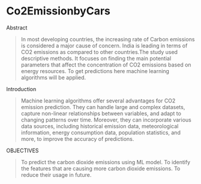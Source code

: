 # Co2EmissionbyCars

Abstract
> In most developing countries, the increasing rate of Carbon
emissions is considered a major cause of concern. India is leading in terms of
CO2 emissions as compared to other countries.The study used descriptive
methods. It focuses on finding the main potential parameters that affect the
concentration of CO2 emissions based on energy resources. To get predictions
here machine learning algorithms will be applied.

Introduction
> Machine learning algorithms offer several advantages for CO2 emission
prediction. They can handle large and complex datasets, capture non-linear
relationships between variables, and adapt to changing patterns over time.
Moreover, they can incorporate various data sources, including historical
emission data, meteorological information, energy consumption data,
population statistics, and more, to improve the accuracy of predictions.

OBJECTIVES
> To predict the carbon dioxide emissions using ML model.
> To identify the features that are causing more carbon dioxide emissions.
> To reduce their usage in future.
